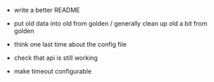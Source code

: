 - write a better README

- put old data into old from golden / generally clean up old a bit from golden

- think one last time about the config file

- check that api is still working

- make timeout configurable